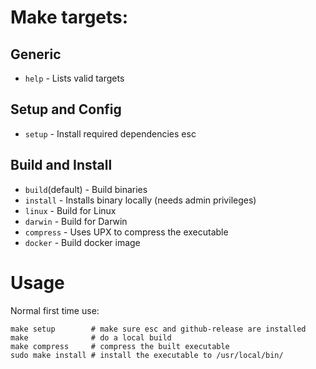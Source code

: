 # Make targets:

## Generic

* `help`           - Lists valid targets

## Setup and Config
* `setup`          - Install required dependencies esc

## Build and Install
* `build`(default) - Build binaries
* `install`        - Installs binary locally (needs admin privileges)
* `linux`          - Build for Linux
* `darwin`         - Build for Darwin
* `compress`       - Uses UPX to compress the executable
* `docker`         - Build docker image

[//]: # (TODO: ## Documentation)
[//]: # (TODO: * `serve-docs`     - Serves the MkDocs docs locally)
[//]: # (TODO: * `build-api-docs` - Build golang docs)
[//]: # (TODO: * `build-docs`     - Build MkDocs docs)

[//]: # (TODO: * `deploy-docs`    - Deploy MkDocs to Netlify)

# Usage
Normal first time use:
```shell
make setup        # make sure esc and github-release are installed
make              # do a local build
make compress     # compress the built executable
sudo make install # install the executable to /usr/local/bin/ 
```

